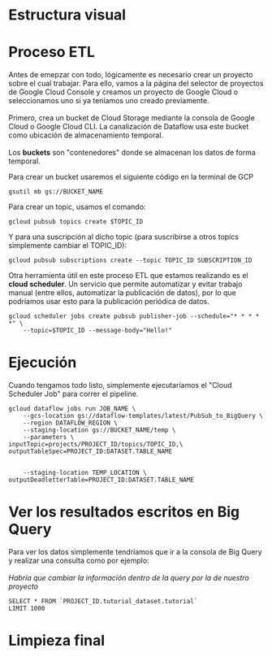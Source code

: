 # Estructura visual

# Proceso ETL

Antes de emepzar con todo, lógicamente es necesario crear un proyecto sobre el cual trabajar. Para ello, vamos a la página del selector de proyectos de Google Cloud Console y creamos un proyecto de Google Cloud o seleccionamos uno si ya teníamos uno creado previamente.
</br></br>
Primero, crea un bucket de Cloud Storage mediante la consola de Google Cloud o Google Cloud CLI. La canalización de Dataflow usa este bucket como ubicación de almacenamiento temporal.
</br></br>
Los **buckets** son "contenedores" donde se almacenan los datos de forma temporal.

Para crear un bucket usaremos el siguiente código en la terminal de GCP
```
gsutil mb gs://BUCKET_NAME
```


Para crear un topic, usamos el comando:

```
gcloud pubsub topics create $TOPIC_ID
```

Y para una suscripción al dicho topic (para suscribirse a otros topics simplemente cambiar el TOPIC_ID):

```
gcloud pubsub subscriptions create --topic TOPIC_ID SUBSCRIPTION_ID
```
Otra herramienta útil en este proceso ETL que estamos realizando es el **cloud scheduler**. Un servicio que permite automatizar y evitar trabajo manual (entre ellos, automatizar la publicación de datos), por lo que podríamos usar esto para la publicación periódica de datos.
```
gcloud scheduler jobs create pubsub publisher-job --schedule="* * * * *" \
    --topic=$TOPIC_ID --message-body="Hello!"
```

# Ejecución

Cuando tengamos todo listo, simplemente ejecutaríamos el "Cloud Scheduler Job" para correr el pipeline.

```
gcloud dataflow jobs run JOB_NAME \
    --gcs-location gs://dataflow-templates/latest/PubSub_to_BigQuery \
    --region DATAFLOW_REGION \
    --staging-location gs://BUCKET_NAME/temp \
    --parameters \
inputTopic=projects/PROJECT_ID/topics/TOPIC_ID,\
outputTableSpec=PROJECT_ID:DATASET.TABLE_NAME


    --staging-location TEMP_LOCATION \
outputDeadletterTable=PROJECT_ID:DATASET.TABLE_NAME
```

# Ver los resultados escritos en Big Query

Para ver los datos simplemente tendríamos que ir a la consola de Big Query y realizar una consulta como por ejemplo:
</br></br>
*Habría que cambiar la información dentro de la query por la de nuestro proyecto*
```
SELECT * FROM `PROJECT_ID.tutorial_dataset.tutorial`
LIMIT 1000
```
# Limpieza final
